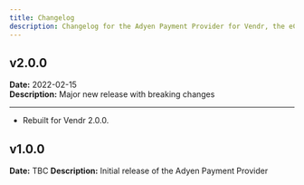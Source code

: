 ```yaml
---
title: Changelog
description: Changelog for the Adyen Payment Provider for Vendr, the eCommerce solution for Umbraco v8+
---
```


## v2.0.0   
**Date:** 2022-02-15   
**Description:** Major new release with breaking changes

---  

<changelog>
<changelog-group category="Breaking">  

    
* Rebuilt for Vendr 2.0.0.


</changelog-group>
</changelog>

## v1.0.0  
**Date:** TBC 
**Description:** Initial release of the Adyen Payment Provider  
